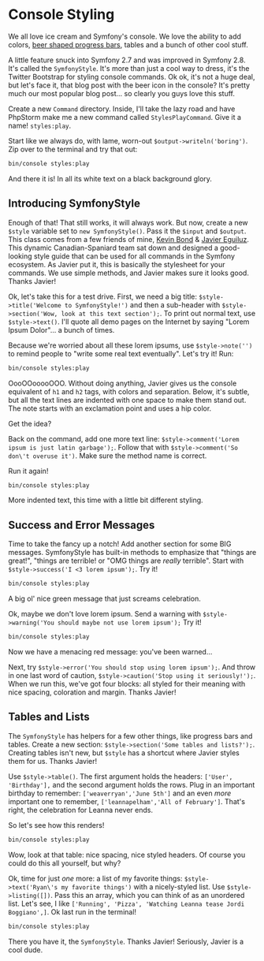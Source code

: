 # Console Styling

We all love ice cream and Symfony's console. We love the ability to add colors,
[beer shaped progress bars](http://knpuniversity.com/blog/fun-with-symfonys-console), 
tables and a bunch of other cool stuff.

A little feature snuck into Symfony 2.7 and was improved in Symfony 2.8. It's called
the `SymfonyStyle`. It's more than just a cool way to dress, it's the Twitter Bootstrap
for styling console commands. Ok ok, it's not a huge deal, but let's face it, that
blog post with the beer icon in the console? It's pretty much our most popular blog
post... so clearly you guys love this stuff.

Create a new `Command` directory. Inside, I'll take the lazy road and have PhpStorm
make me a new command called `StylesPlayCommand`. Give it a name! `styles:play`. 

Start like we always do, with lame, worn-out `$output->writeln('boring')`. Zip over
to the terminal and try that out:

```bash
bin/console styles:play
```

And there it is! In all its white text on a black background glory.

## Introducing SymfonyStyle

Enough of that! That still works, it will always work. But now, create a new `$style`
variable set to `new SymfonyStyle()`. Pass it the `$input` and `$output`. This class
comes from a few friends of mine, [Kevin Bond](https://twitter.com/zenstruck) &
[Javier Eguiluz](https://twitter.com/javiereguiluz). This dynamic Canadian-Spaniard
team sat down and designed a good-looking style guide that can be used for all commands
in the Symfony ecosystem. As Javier put it, this is basically the stylesheet for
your commands. We use simple methods, and Javier makes sure it looks good. Thanks
Javier!

Ok, let's take this for a test drive. First, we need a big title:
`$style->title('Welcome to SymfonyStyle!')` and then a sub-header with
`$style->section('Wow, look at this text section');`. To print out normal text, use
`$style->text()`. I'll quote all demo pages on the Internet by saying "Lorem Ipsum Dolor"...
a bunch of times.

Because we're worried about all these lorem ipsums, use `$style->note('')` to remind
people to "write some real text eventually". Let's try it! Run:

```bash
bin/console styles:play
```

OooOOooooOOO. Without doing anything, Javier gives us the console equivalent of
`h1` and `h2` tags, with colors and separation. Below, it's subtle, but all the text
lines are indented with one space to make them stand out. The note starts with an
exclamation point and uses a hip color.

Get the idea?

Back on the command, add one more text line:
`$style->comment('Lorem ipsum is just latin garbage');`. Follow that with
`$style->comment('So don\'t overuse it')`. Make sure the method name is correct.

Run it again!

```bash
bin/console styles:play
```

More indented text, this time with a little bit different styling.

## Success and Error Messages

Time to take the fancy up a notch! Add another section for some BIG messages.
SymfonyStyle has built-in methods to emphasize that "things are great!", "things are terrible!
or "OMG things are *really* terrible". Start with `$style->success('I <3 lorem ipsum');`.
Try it!

```bash
bin/console styles:play
```

A big ol' nice green message that just screams celebration.

Ok, maybe we don't love lorem ipsum. Send a warning with
`$style->warning('You should maybe not use lorem ipsum');` Try it!

```bash
bin/console styles:play
```

Now we have a menacing red message: you've been warned...

Next, try `$style->error('You should stop using lorem ipsum');`. And throw in one
last word of caution, `$style->caution('Stop using it seriously!');`. When we run this, 
we've got four blocks: all styled for their meaning with nice spacing, coloration
and margin. Thanks Javier!

## Tables and Lists

The `SymfonyStyle` has helpers for a few other things, like progress bars and tables.
Create a new section: `$style->section('Some tables and lists?');`. Creating tables
isn't new, but `$style` has a shortcut where Javier styles them for us. Thanks Javier!

Use `$style->table()`. The first argument holds the headers: `['User', 'Birthday'],`
and the second argument holds the rows. Plug in an important birthday to remember:
`['weaverryan','June 5th']` and an even *more* important one to remember,
`['leannapelham','All of February']`. That's right, the celebration for Leanna never
ends.

So let's see how this renders!

```bash
bin/console styles:play
```

Wow, look at that table: nice spacing, nice styled headers. Of course you could do
this all yourself, but why?

Ok, time for just *one* more: a list of my favorite things:
`$style->text('Ryan\'s my favorite things')` with a nicely-styled list. Use
`$style->listing([])`. Pass this an array, which you can think of as an unordered
list. Let's see, I like `['Running', 'Pizza', 'Watching Leanna tease Jordi Boggiano',]`.
Ok last run in the terminal!

```bash
bin/console styles:play
```

There you have it, the `SymfonyStyle`. Thanks Javier! Seriously, Javier is a cool dude.
